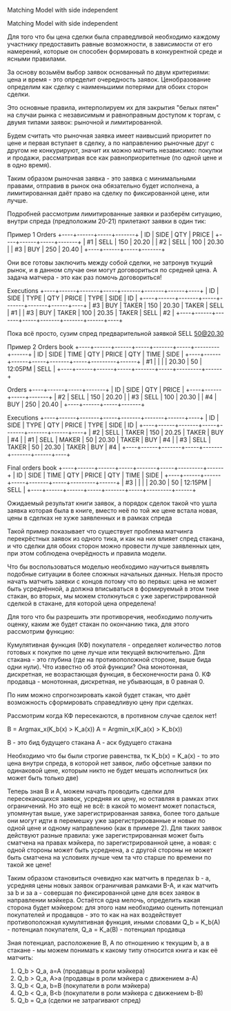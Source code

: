 Matching Model with side independent

Matching Model with side independent

Для того что бы цена сделки была справедливой необходимо каждому участнику предоставить равные возможности, в зависимости от его намерений,
которые он способен формировать в конкурентной среде и ясными правилами.

За основу возьмём выбор заявок основанный по двум критериями: цена и время - это определит очередность заявок.
Ценобразование определим как сделку с наименьшими потерями для обоих сторон сделки. 

Это основные правила, интерполируем их для закрытия "белых пятен" на случаи рынка с независимым и равноправным доступом к торгам,
с двумя типами заявок: рыночной и лимитированной.

Будем считать что рыночная заявка имеет наивысший приоритет по цене и первая вступает в сделку,
а по направлению рыночные друг с другом не конкурируют, значит их можно матчить независимо: покупки и продажи,
рассматривая все как равноприоритетные (по одной цене и в одно время).

Таким образом рыночная заявка - это заявка с минимальными правами, отправив в рынок она обязательно будет исполнена,
а лимитированная даёт право на сделку по фиксированной цене, или лучше.

Подробней рассмотрим лимитированные заявки и разберём ситуацию, внутри спреда (предположим 20-21) прилетают заявки в один тик: 

Пример 1
Orders
+----+------+-----+-------+
| ID | SIDE | QTY | PRICE |
+----+------+-----+-------+
| #1 | SELL | 150 | 20.20 |
| #2 | SELL | 100 | 20.30 |
| #3 | BUY  | 250 | 20.40 |
+----+------+-----+-------+

Они все готовы заключить между собой сделки, не затронув ткущий рынок, и в данном случае они могут
договориться по средней цена. А задача матчера - это как раз помочь договориться!

Executions
+----+------+-------+-----+-------+-------+------+----+
| ID | SIDE | TYPE  | QTY | PRICE | TYPE  | SIDE | ID |
+----+------+-------+-----+-------+-------+------+----+
| #3 | BUY  | TAKER | 150 | 20.30 | TAKER | SELL | #1 |
| #3 | BUY  | TAKER | 100 | 20.35 | TAKER | SELL | #2 |
+----+------+-------+-----+-------+-------+------+----+

Пока всё просто, сузим спред предварительной заявкой SELL 50@20.30

Пример 2
Orders book
+----+------+------+-----+-------+-----+---------+------+
| ID | SIDE | TIME | QTY | PRICE | QTY |  TIME   | SIDE |
+----+------+------+-----+-------+-----+---------+------+
| #1 |      |      |     | 20.30 |  50 | 12:05PM | SELL |
+----+------+------+-----+-------+-----+---------+------+

Orders
+----+------+-----+-------+
| ID | SIDE | QTY | PRICE |
+----+------+-----+-------+
| #2 | SELL | 150 | 20.20 |
| #3 | SELL | 100 | 20.30 |
| #4 | BUY  | 250 | 20.40 |
+----+------+-----+-------+

Executions
+----+------+-------+-----+-------+-------+------+----+
| ID | SIDE | TYPE  | QTY | PRICE | TYPE  | SIDE | ID |
+----+------+-------+-----+-------+-------+------+----+
| #2 | SELL | TAKER | 150 | 20.25 | TAKER | BUY  | #4 |
| #1 | SELL | MAKER |  50 | 20.30 | TAKER | BUY  | #4 |
| #3 | SELL | TAKER |  50 | 20.30 | TAKER | BUY  | #4 |
+----+------+-------+-----+-------+-------+------+----+


Final orders book
+----+------+------+-----+-------+-----+---------+------+
| ID | SIDE | TIME | QTY | PRICE | QTY |  TIME   | SIDE |
+----+------+------+-----+-------+-----+---------+------+
| #3 |      |      |     | 20.30 |  50 | 12:15PM | SELL |
+----+------+------+-----+-------+-----+---------+------+

Ожидаемый результат книги заявок, а порядок сделок такой что ушла заявка которая была в книге,
вместо неё по той же цене встала новая, цены в сделках не хуже заявленных и в рамках спреда

Такой пример показывает что существует проблема матчинга перекрёстных заявок из одного тика,
и как на них влияет спред стакана, и что сделки для обоих сторон можно провести лучше заявленных цен,
при этом соблюдена очерёдность и правила модели.


Что бы воспользоваться моделью необходимо научиться выявлять подобные ситуации в более сложных начальных данных.
Нельзя просто начать матчить заявки с концов потому что во первых: цена не может быть усреднённой,
а должна вписываться в формируемый в этом тике стакан, во вторых,
мы можем столкнуться с уже зарегистрированной сделкой в стакане, для которой цена определена!

Для того что бы разрешить эти противоречия, необходимо получить оценку,
каким же будет стакан по окончанию тика, для этого рассмотрим функцию:

Кумулятивная функция (КФ) покупателя - определяет количество лотов готовых к покупке по цене лучше или текущей включительно.
Для стакана - это глубина (где на противоположной стороне, выше бида одни нули).
Что известно об этой функции? Она монотонная, дискретная, не возрастающая функция,
в бесконечности рана 0. КФ продавца - монотонная, дискретная, не убывающая, в 0 равная 0.

По ним можно спрогнозировать какой будет стакан, что даёт возможность сформировать справедливую цену при сделках.

Рассмотрим когда КФ пересекаются, в противном случае сделок нет!

B = Argmax_x(K_b(x) > K_a(x))
A = Argmin_x(K_a(x) > K_b(x))

B - это бид будущего стакана
A - аск будущего стакана

Необходимо что бы были строгие равенства, тк K_b(x) = K_a(x) - то это цена внутри спреда,
в которой нет заявок, либо офсетные заявки по одинаковой цене, которым никто не будет мешать исполниться (их может быть только две)


Теперь зная B и A, можем начать проводить сделки для пересекающихся заявок,
усредняя их цену, но оставляя в рамках этих ограничений.
Но это ещё не всё: в какой то момент может попасться, упомянутая выше, уже зарегистрированная заявка, более того дальше они могут идти в перемешку уже зарегистрированные и новые по одной цене и одному направлению (как в примере 2). Для таких заявок действуют разные правила: уже зарегистрированная может быть сматчена на правах мэйкера, по зарегистрированной цене, а новая: с одной стороны может быть усреднена, а с другой стороны не может быть сматчена на условиях лучше чем та что старше по времени по такой же цене!

Таким образом становиться очевидно как матчить в пределах b - a, усредняя цены новых заявок ограничивая рамками B-A, и как матчить за b и за a - совершая по фиксированной цене для всех заявок в направлении мэйкера. Остаётся одна мелочь, определить какая сторона будет мэйкером: для этого нам необходимо оценить потенциал покупателей и продавцов - это то как на нах воздействует противоположная кумулятивная функция, иными словами 
Q_b = K_b(A) - потенциал покупателя, 
Q_a = K_a(B) - потенциал продавца


Зная потенциал, расположение B, A по отношению к текущим b, a в стакане - мы можем понимать к какому типу относится книга и как её матчить:

1. Q_b > Q_a, a=A (продавцы в роли мэйкера)
2. Q_b > Q_a, A>a (продавцы в роли мэйкера с движением a-A)
3. Q_b < Q_a, b=B (покупатели в роли мэйкера)
4. Q_b < Q_a, B<b (покупатели в роли мэйкера с движением b-B)
5. Q_b = Q_a (сделки не затрагивают спред)
